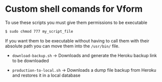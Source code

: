 # Custom shell comands for Vform

To use these scripts you must give them permissions to be executable

```sh
$ sudo chmod 777 my_script_file
```

If you want them to be executable without having to call them with their absolute path you can  move them into the `/usr/bin/` file.


* `download-backup.sh` -> Downloads and generate the Heroku backup link to be downloaded

* `production-to-local.sh` -> Downloads a dump file backup from Heroku and restores it in a local database